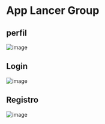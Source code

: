 # App Lancer Group

## perfil

![image](https://user-images.githubusercontent.com/10742738/224396092-732a6130-5602-4991-97bc-3f4258627519.png)

## Login

![image](https://user-images.githubusercontent.com/10742738/224396173-adfeb234-3994-4bd1-9220-cecf09607de9.png)

## Registro

![image](https://user-images.githubusercontent.com/10742738/224396273-18b8b75d-6eed-4870-8bf3-b96af5b73a2d.png)
